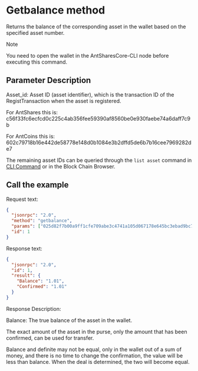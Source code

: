# Getbalance method

Returns the balance of the corresponding asset in the wallet based on the specified asset number.

> [!Note]
> You need to open the wallet in the AntSharesCore-CLI node before executing this command.

## Parameter Description

Asset_id: Asset ID (asset identifier), which is the transaction ID of the RegistTransaction when the asset is registered.

For AntShares this is: c56f33fc6ecfcd0c225c4ab356fee59390af8560be0e930faebe74a6daff7c9b

For AntCoins this is: 602c79718b16e442de58778e148d0b1084e3b2dffd5de6b7b16cee7969282de7

The remaining asset IDs can be queried through the `list asset` command in [CLI Command](../cli.md) or in the Block Chain Browser.

## Call the example

Request text:

```json
{
  "jsonrpc": "2.0",
  "method": "getbalance",
  "params": ["025d82f7b00a9ff1cfe709abe3c4741a105d067178e645bc3ebad9bc79af47d4"],
  "id": 1
}
```

Response text:

```json
{
  "jsonrpc": "2.0",
  "id": 1,
  "result": {
    "Balance": "1.01",
    "Confirmed": "1.01"
  }
}
```

Response Description:

Balance: The true balance of the asset in the wallet.

The exact amount of the asset in the purse, only the amount that has been confirmed, can be used for transfer.

Balance and definite may not be equal, only in the wallet out of a sum of money, and there is no time to change the confirmation, the value will be less than balance. When the deal is determined, the two will become equal.
